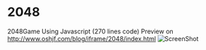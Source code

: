 # 2048
2048Game Using Javascript (270 lines code)
Preview on http://www.oshjf.com/blog/iframe/2048/index.html
![ScreenShot](https://raw.github.com/AJLoveChina/2048/master/screenshot.png)

